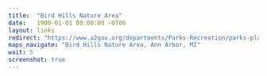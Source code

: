 ```yaml
---
title:  "Bird Hills Nature Area"
date:   1900-01-01 08:00:00 -0700
layout: links
redirect: "https://www.a2gov.org/departments/Parks-Recreation/parks-places/pages/birdhills.aspx"
maps_navigate: "Bird Hills Nature Area, Ann Arbor, MI"
wait: 5
screenshot: true
---
```


